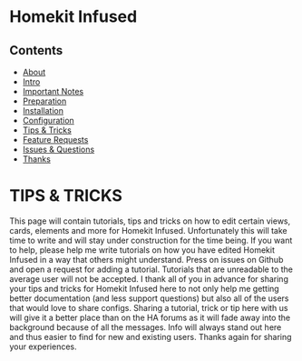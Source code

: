 # Homekit Infused

## Contents
- [About](index.md)
- [Intro](intro.md)
- [Important Notes](notes.md)
- [Preparation](preparation.md)
- [Installation](installation.md)
- [Configuration](configuration.md)
- [Tips & Tricks](tips.md)
- [Feature Requests](requests.md)
- [Issues & Questions](issues.md)
- [Thanks](thanks.md)

# TIPS & TRICKS
This page will contain tutorials, tips and tricks on how to edit certain views, cards, elements and more for Homekit Infused. Unfortunately this will take time to write and will stay under construction for the time being.
If you want to help, please help me write tutorials on how you have edited Homekit Infused in a way that others might understand. Press on issues on Github and open a request for adding a tutorial. Tutorials that are unreadable to the average user will not be accepted.
I thank all of you in advance for sharing your tips and tricks for Homekit Infused here to not only help me getting better documentation (and less support questions) but also all of the users that would love to share configs.
Sharing a tutorial, trick or tip here with us will give it a better place than on the HA forums as it will fade away into the background because of all the messages. Info will always stand out here and thus easier to find for new and existing users.
Thanks again for sharing your experiences.
